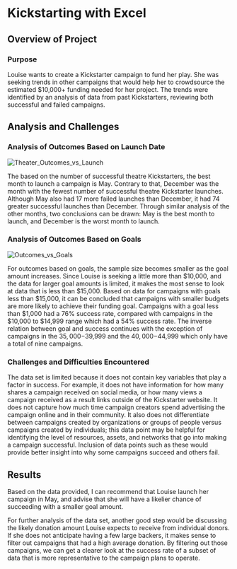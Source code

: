 # Kickstarting with Excel

## Overview of Project

### Purpose

Louise wants to create a Kickstarter campaign to fund her play. She was seeking trends in other campaigns that would help her to crowdsource the estimated $10,000+ funding needed for her project. The trends were identified by an analysis of data from past Kickstarters, reviewing both successful and failed campaigns.

## Analysis and Challenges

### Analysis of Outcomes Based on Launch Date

![Theater_Outcomes_vs_Launch](https://user-images.githubusercontent.com/24308495/135195700-373fae61-1d61-46b3-8999-c775cac534ad.png)

The based on the number of successful theatre Kickstarters, the best month to launch a campaign is May. Contrary to that, December was the month with the fewest number of successful theatre Kickstarter launches. Although May also had 17 more failed launches than December, it had 74 greater successful launches than December. Through similar analysis of the other months, two conclusions can be drawn: May is the best month to launch, and December is the worst month to launch.

### Analysis of Outcomes Based on Goals

![Outcomes_vs_Goals](https://user-images.githubusercontent.com/24308495/134828316-147493b9-ae7a-428d-8407-e8c8e02a8457.png)

For outcomes based on goals, the sample size becomes smaller as the goal amount increases. Since Louise is seeking a little more than $10,000, and the data for larger goal amounts is limited, it makes the most sense to look at data that is less than $15,000. Based on data for campaigns with goals less than $15,000, it can be concluded that campaigns with smaller budgets are more likely to achieve their funding goal. Campaigns with a goal less than $1,000 had a 76% success rate, compared with campaigns in the $10,000 to $14,999 range which had a 54% success rate. The inverse relation between goal and success continues with the exception of campaigns in the $35,000-$39,999 and the $40,000-$44,999 which only have a total of nine campaigns.

### Challenges and Difficulties Encountered

The data set is limited because it does not contain key variables that play a factor in success. For example, it does not have information for how many shares a campaign received on social media, or how many views a campaign received as a result links outside of the Kickstarter website. It does not capture how much time campaign creators spend advertising the campaign online and in their community. It also does not differentiate between campaigns created by organizations or groups of people versus campaigns created by individuals; this data point may be helpful for identifying the level of resources, assets, and networks that go into making a campaign successful. Inclusion of data points such as these would provide better insight into why some campaigns succeed and others fail.

## Results

Based on the data provided, I can recommend that Louise launch her campaign in May, and advise that she will have a likelier chance of succeeding with a smaller goal amount.

For further analysis of the data set, another good step would be discussing the likely donation amount Louise expects to receive from individual donors. If she does not anticipate having a few large backers, it makes sense to filter out campaigns that had a high average donation. By filtering out those campaigns, we can get a clearer look at the success rate of a subset of data that is more representative to the campaign plans to operate.
